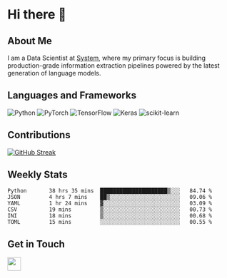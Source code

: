 # Hi there 👋

## About Me
I am a Data Scientist at [System](https://www.system.com), where my primary focus is building production-grade information extraction pipelines powered by the latest generation of language models.

## Languages and Frameworks
![Python](https://img.shields.io/badge/python-3670A0?style=for-the-badge&logo=python&logoColor=ffdd54)
![PyTorch](https://img.shields.io/badge/PyTorch-%23EE4C2C.svg?style=for-the-badge&logo=PyTorch&logoColor=white)
![TensorFlow](https://img.shields.io/badge/TensorFlow-%23FF6F00.svg?style=for-the-badge&logo=TensorFlow&logoColor=white)
![Keras](https://img.shields.io/badge/Keras-%23D00000.svg?style=for-the-badge&logo=Keras&logoColor=white)
![scikit-learn](https://img.shields.io/badge/scikit--learn-%23F7931E.svg?style=for-the-badge&logo=scikit-learn&logoColor=white)


## Contributions
[![GitHub Streak](https://streak-stats.demolab.com/?user=naingthet&theme=dark)](https://git.io/streak-stats)


## Weekly Stats
<!--START_SECTION:waka-->

```text
Python       38 hrs 35 mins  █████████████████████▒░░░   84.74 %
JSON         4 hrs 7 mins    ██▒░░░░░░░░░░░░░░░░░░░░░░   09.06 %
YAML         1 hr 24 mins    ▓░░░░░░░░░░░░░░░░░░░░░░░░   03.09 %
CSV          19 mins         ▒░░░░░░░░░░░░░░░░░░░░░░░░   00.73 %
INI          18 mins         ▒░░░░░░░░░░░░░░░░░░░░░░░░   00.68 %
TOML         15 mins         ░░░░░░░░░░░░░░░░░░░░░░░░░   00.55 %
```

<!--END_SECTION:waka-->

## Get in Touch
<p align='left'>
<!-- <a href="https://naingthet.github.io/"><img height="30" src="https://img.shields.io/badge/Portfolio-%230077B5.svg?style=for-the-badge&logoColor=white"></a>&nbsp;&nbsp; -->
<a href="https://www.linkedin.com/in/thet-naing/"><img height="30" src="https://img.shields.io/badge/linkedin-%230077B5.svg?style=for-the-badge&logo=linkedin&logoColor=white"></a>&nbsp;&nbsp;
</p>
